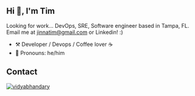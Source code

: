 ## Hi 👋, I'm Tim
Looking for work... DevOps, SRE, Software engineer based in Tampa, FL. Email me at jinnatim@gmail.com or Linkedin! :) 
-   :hammer_and_pick: Developer / Devops / Coffee lover ☕️
-   :man: Pronouns: he/him

## Contact
  <a href="https://in.linkedin.com/in/jinna-chodchoy" target="blank"><img src="https://img.shields.io/badge/LinkedIn-0077B5?style=for-the-badge&logo=linkedin&logoColor=white" alt="vidyabhandary"/></a> 
